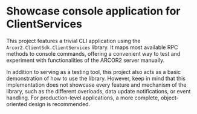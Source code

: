 ﻿# Showcase console application for ClientServices
This project features a trivial CLI application using the `Arcor2.ClientSdk.ClientServices` library.
It maps most available RPC methods to console commands, offering a convenient way to test and experiment with functionalities of the ARCOR2 server manually.

In addition to serving as a testing tool, this project also acts as a basic demonstration of how to use the library.
However, keep in mind that this implementation does not showcase every feature and mechanism of the library, 
such as the different overloads, data update notifications, or event handling. 
For production-level applications, a more complete, object-oriented design is recommended.